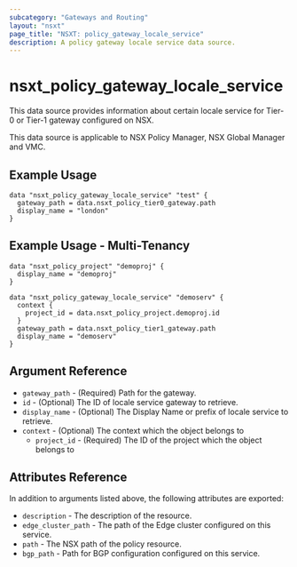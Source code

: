 ```yaml
---
subcategory: "Gateways and Routing"
layout: "nsxt"
page_title: "NSXT: policy_gateway_locale_service"
description: A policy gateway locale service data source.
---
```


# nsxt_policy_gateway_locale_service

This data source provides information about certain locale service for Tier-0 or Tier-1 gateway configured on NSX.

This data source is applicable to NSX Policy Manager, NSX Global Manager and VMC.

## Example Usage

```hcl
data "nsxt_policy_gateway_locale_service" "test" {
  gateway_path = data.nsxt_policy_tier0_gateway.path
  display_name = "london"
}
```

## Example Usage - Multi-Tenancy

```hcl
data "nsxt_policy_project" "demoproj" {
  display_name = "demoproj"
}

data "nsxt_policy_gateway_locale_service" "demoserv" {
  context {
    project_id = data.nsxt_policy_project.demoproj.id
  }
  gateway_path = data.nsxt_policy_tier1_gateway.path
  display_name = "demoserv"
}
```

## Argument Reference

* `gateway_path` - (Required) Path for the gateway.
* `id` - (Optional) The ID of locale service gateway to retrieve.
* `display_name` - (Optional) The Display Name or prefix of locale service to retrieve.
* `context` - (Optional) The context which the object belongs to
    * `project_id` - (Required) The ID of the project which the object belongs to

## Attributes Reference

In addition to arguments listed above, the following attributes are exported:

* `description` - The description of the resource.
* `edge_cluster_path` - The path of the Edge cluster configured on this service.
* `path` - The NSX path of the policy resource.
* `bgp_path` - Path for BGP configuration configured on this service.
